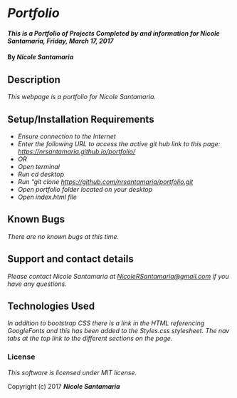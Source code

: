
# _Portfolio_

#### _This is a Portfolio of Projects Completed by and information for Nicole Santamaria, Friday, March 17, 2017_

#### By _**Nicole Santamaria**_

## Description

_This webpage is a portfolio for Nicole Santamaria._

## Setup/Installation Requirements

* _Ensure connection to the Internet_
* _Enter the following URL to access the active git hub link to this page: https://nrsantamaria.github.io/portfolio/_
* _OR_
* _Open terminal_
* _Run cd desktop_
* _Run "git clone https://github.com/nrsantamaria/portfolio.git_
* _Open portfolio folder located on your desktop_
* _Open index.html file_

## Known Bugs

_There are no known bugs at this time._

## Support and contact details

_Please contact Nicole Santamaria at NicoleRSantamaria@gmail.com if you have any questions._

## Technologies Used

_In addition to bootstrap CSS there is a link in the HTML referencing GoogleFonts and this has been added to the Styles.css stylesheet. The nav tabs at the top link to the different sections on the page._

### License

*This software is licensed under MIT license.*

Copyright (c) 2017 **_Nicole Santamaria_**
